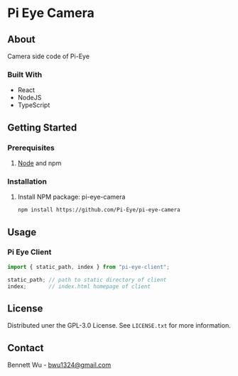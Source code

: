 # Pi Eye Camera

## About

Camera side code of Pi-Eye

### Built With

* React
* NodeJS
* TypeScript

## Getting Started

### Prerequisites

1. [Node](https://nodejs.org/en/) and npm

### Installation

1. Install NPM package: pi-eye-camera
    ```sh
    npm install https://github.com/Pi-Eye/pi-eye-camera
    ```

## Usage

### Pi Eye Client

```js
import { static_path, index } from "pi-eye-client";

static_path; // path to static directory of client
index;       // index.html homepage of client
```

## License

Distributed uner the GPL-3.0 License. See `LICENSE.txt` for more information.

## Contact

Bennett Wu - bwu1324@gmail.com
